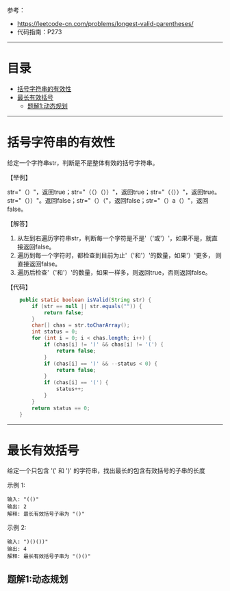 参考：
- https://leetcode-cn.com/problems/longest-valid-parentheses/
- 代码指南：P273


****
# 目录
* [括号字符串的有效性](#括号字符串的有效性)
* [最长有效括号](#最长有效括号)
    * [题解1:动态规划](##解法1:动态规划)

***

# 括号字符串的有效性
给定一个字符串str，判断是不是整体有效的括号字符串。

【举例】

str="（）"，返回true；str="（（）（））"，返回true；str="（（））"，返回true。 
str="（））"。返回false；str="（）（"，返回false；str="（）a（）"，返回false。

【解答】

1. 从左到右遍历字符串str，判断每一个字符是不是'（'或'）'，如果不是，就直接返回false。
2. 遍历到每一个字符时，都检查到目前为止'（'和'）'的数量，如果'）'更多， 则直接返回false。
3. 遍历后检查'（'和'）'的数量，如果一样多，则返回true，否则返回false。

【代码】
```Java
    public static boolean isValid(String str) {
        if (str == null || str.equals("")) {
            return false;
        }
        char[] chas = str.toCharArray();
        int status = 0;
        for (int i = 0; i < chas.length; i++) {
            if (chas[i] != ')' && chas[i] != '(') {
                return false;
            }
            if (chas[i] == ')' && --status < 0) {
                return false;
            }
            if (chas[i] == '(') {
                status++;
            }
        }
        return status == 0;
    }
```

***

# 最长有效括号
给定一个只包含 '(' 和 ')' 的字符串，找出最长的包含有效括号的子串的长度

示例 1:

```
输入: "(()"
输出: 2
解释: 最长有效括号子串为 "()"
```

示例 2:

```
输入: ")()())"
输出: 4
解释: 最长有效括号子串为 "()()"
```

## 题解1:动态规划

